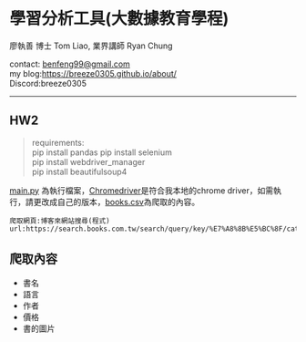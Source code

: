 # 學習分析工具(大數據教育學程)

廖執善 博士 Tom Liao, 業界講師 Ryan Chung

contact: benfeng99@gmail.com  
my blog:https://breeze0305.github.io/about/  
Discord:breeze0305

***
## HW2
> requirements:  
> pip install pandas
> pip install selenium  
> pip install webdriver_manager  
> pip install beautifulsoup4  


[main.py]() 為執行檔案，[Chromedriver]()是符合我本地的chrome driver，如需執行，請更改成自己的版本，[books.csv]()為爬取的內容。

```
爬取網頁:博客來網站搜尋(程式)
url:https://search.books.com.tw/search/query/key/%E7%A8%8B%E5%BC%8F/cat/all
```

## 爬取內容

* 書名
* 語言
* 作者
* 價格
* 書的圖片

